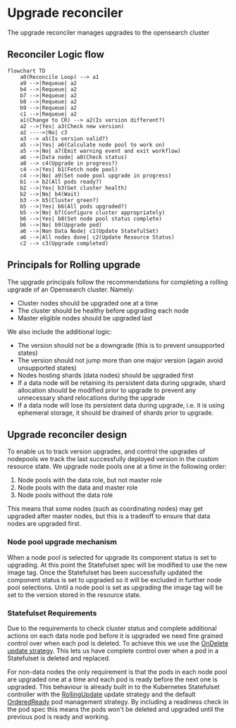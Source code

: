 # Upgrade reconciler

The upgrade reconciler manages upgrades to the opensearch cluster

## Reconciler Logic flow

```mermaid
flowchart TD
    a0(Reconcile Loop) --> a1
    a9 -->|Requeue| a2
    b4 -->|Requeue| a2
    b7 -->|Requeue| a2
    b8 -->|Requeue| a2
    b9 -->|Requeue| a2
    c1 -->|Requeue| a2
    a1(Change to CR) --> a2(Is version different?)
    a2 -->|Yes| a3(Check new version)
    a2 ---->|No| c3
    a3 --> a5(Is version valid?)
    a5 -->|Yes| a6(Calculate node pool to work on)
    a5 -->|No| a7(Emit warning event and exit workflow)
    a6 -->|Data node| a8(Check status)
    a8 --> c4(Upgrade in progress?)
    c4 -->|Yes| b1(Fetch node pool)
    c4 -->|No| a9(Set node pool upgrade in progress)
    b1 --> b2(All pods ready?)
    b2 -->|Yes| b3(Get cluster health)
    b2 -->|No| b4(Wait)
    b3 --> b5(Cluster green?)
    b5 -->|Yes| b6(All pods upgraded?)
    b5 -->|No| b7(Configure cluster appropriately)
    b6 -->|Yes| b8(Set node pool status complete)
    b6 -->|No| b9(Upgrade pod)
    a6 -->|Non Data Node| c1(Update StatefulSet)
    a6 -->|All nodes done| c2(Update Resource Status)
    c2 --> c3(Upgrade completed)
```

## Principals for Rolling upgrade

The upgrade principals follow the recommendations for completing a rolling upgrade of an Opensearch cluster.  Namely:
 - Cluster nodes should be upgraded one at a time
 - The cluster should be healthy before upgrading each node
 - Master eligible nodes should be upgraded last

We also include the additional logic:
 - The version should not be a downgrade (this is to prevent unsupported states)
 - The version should not jump more than one major version (again avoid unsupported states)
 - Nodes hosting shards (data nodes) should be upgraded first
 - If a data node will be retaining its persistent data during upgrade, shard allocation should be modified prior to upgrade to prevent any unnecessary shard relocations during the upgrade
 - If a data node will lose its persistent data during upgrade, i.e. it is using ephemeral storage, it should be drained of shards prior to upgrade.

## Upgrade reconciler design

To enable us to track version upgrades, and control the upgrades of nodepools we track the last successfully deployed version in the custom resource state.  We upgrade node pools one at a time in the following order:
 1. Node pools with the data role, but not master role
 1. Node pools with the data and master role
 1. Node pools without the data role

This means that some nodes (such as coordinating nodes) may get upgraded after master nodes, but this is a tradeoff to ensure that data nodes are upgraded first.

### Node pool upgrade mechanism

When a node pool is selected for upgrade its component status is set to upgrading.  At this point the Statefulset spec will be modified to use the new image tag.  Once the Statefulset  has been successfully updated the component status is set to upgraded so it will be excluded in further node pool selections.  Until a node pool is set as upgrading the image tag will be set to the version stored in the resource state.
### Statefulset Requirements

Due to the requirements to check cluster status and complete additional actions on each data node pod before it is upgraded we need fine grained control over when each pod is deleted.  To achieve this we use the [OnDelete update strategy](https://kubernetes.io/docs/concepts/workloads/controllers/statefulset/#update-strategies).  This lets us have complete control over when a pod in a Statefulset is deleted and replaced.

For non-data nodes the only requirement is that the pods in each node pool are upgraded one at a time and each pod is ready before the next one is upgraded.  This behaviour is already built in to the Kubernetes Statefulset controller with the [RollingUpdate](https://kubernetes.io/docs/concepts/workloads/controllers/statefulset/#rolling-updates) update strategy and the default [OrderedReady](https://kubernetes.io/docs/concepts/workloads/controllers/statefulset/#orderedready-pod-management) pod management strategy.  By including a readiness check in the pod spec this means the pods won't be deleted and upgraded until the previous pod is ready and working.
